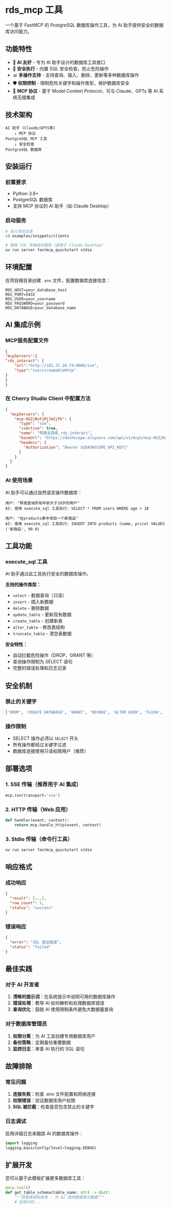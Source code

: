 # rds_mcp 工具

一个基于 FastMCP 的 PostgreSQL 数据库操作工具，为 AI 助手提供安全的数据库访问能力。

## 功能特性

- 🤖 **AI 友好** - 专为 AI 助手设计的数据库工具接口
- 🔐 **安全执行** - 内置 SQL 安全检查，防止危险操作
- 📊 **多操作支持** - 支持查询、插入、删除、更新等多种数据库操作
- 🛡️ **权限控制** - 限制危险关键字和操作类型，保护数据库安全
- 🔌 **MCP 协议** - 基于 Model Context Protocol，可与 Claude、GPTs 等 AI 系统无缝集成

## 技术架构

```
AI 助手 (Claude/GPTS等)
    ↓ MCP 协议
PostgreSQL MCP 工具
    ↓ 安全检查
PostgreSQL 数据库
```

## 安装运行

### 前置要求
- Python 3.8+
- PostgreSQL 数据库
- 支持 MCP 协议的 AI 助手（如 Claude Desktop）

### 启动服务

```bash
# 进入项目目录
cd examples/snippets/clients

# 使用 SSE 传输启动服务（适用于 Claude Desktop）
uv run server fastmcp_quickstart stdio
```

## 环境配置

在项目根目录创建 `.env` 文件，配置数据库连接信息：

```env
RDS_HOST=your_database_host
RDS_PORT=5432
RDS_USER=your_username
RDS_PASSWORD=your_password
RDS_DATABASE=your_database_name
```

## AI 集成示例

### MCP服务配置文件

```json
{
"mcpServers":{
"rds_interact": {
    "url":"http://101.37.26.74:8000/sse",
    "type":"sse/streamableHttp" 
}
}
}
```

### 在 Cherry Studio Client 中配置方法

```json
{
  "mcpServers": {
    "mcp-OGZjNzFjMjJmZjFk": {
      "type": "sse",
      "isActive": true,
      "name": "阿里云百炼_rds_interact",
      "baseUrl": "https://dashscope.aliyuncs.com/api/v1/mcps/mcp-OGZjNzFjMjJmZjFk/sse",
      "headers": {
        "Authorization": "Bearer ${DASHSCOPE_API_KEY}"
      }
    }
  }
}
```

### AI 使用场景

AI 助手可以通过自然语言操作数据库：

```
用户: "帮我查询所有年龄大于18岁的用户"
AI: 使用 execute_sql 工具执行: SELECT * FROM users WHERE age > 18

用户: "在products表中添加一个新商品"
AI: 使用 execute_sql 工具执行: INSERT INTO products (name, price) VALUES ('新商品', 99.9)
```

## 工具功能

### execute_sql 工具

AI 助手通过此工具执行安全的数据库操作。

**支持的操作类型：**
- `select` - 数据查询（只读）
- `insert` - 插入新数据
- `delete` - 删除数据
- `update_table` - 更新现有数据
- `create_table` - 创建新表
- `alter_table` - 修改表结构
- `truncate_table` - 清空表数据

**安全特性：**
- 自动拦截危险操作（DROP、GRANT 等）
- 查询操作限制为 SELECT 语句
- 完整的错误处理和日志记录

## 安全机制

### 禁止的关键字
```python
['DROP', 'CREATE DATABASE', 'GRANT', 'REVOKE', 'ALTER USER', 'FLUSH', 'SHUTDOWN']
```

### 操作限制
- SELECT 操作必须以 `SELECT` 开头
- 所有操作都经过关键字过滤
- 数据库连接使用只读权限用户（推荐）

## 部署选项

### 1. SSE 传输（推荐用于 AI 集成）
```python
mcp.run(transport='sse')
```

### 2. HTTP 传输（Web 应用）
```python
def handler(event, context):
    return mcp.handle_http(event, context)
```

### 3. Stdio 传输（命令行工具）
```bash
uv run server fastmcp_quickstart stdio
```

## 响应格式

### 成功响应
```json
{
  "result": [...],
  "row_count": 5,
  "status": "success"
}
```

### 错误响应
```json
{
  "error": "SQL 语法错误",
  "status": "failed"
}
```

## 最佳实践

### 对于 AI 开发者
1. **清晰的提示词**：在系统提示中说明可用的数据库操作
2. **错误处理**：教导 AI 如何解析和处理数据库错误
3. **查询优化**：鼓励 AI 使用限制条件避免大数据量查询

### 对于数据库管理员
1. **权限分离**：为 AI 工具创建专用数据库用户
2. **备份策略**：定期备份重要数据
3. **监控日志**：审查 AI 执行的 SQL 语句

## 故障排除

### 常见问题
1. **连接失败**：检查 .env 文件配置和网络连接
2. **权限错误**：验证数据库用户权限
3. **SQL 被拦截**：检查是否包含禁止的关键字

### 日志调试
启用详细日志来跟踪 AI 的数据库操作：
```python
import logging
logging.basicConfig(level=logging.DEBUG)
```

## 扩展开发

您可以基于此模板扩展更多数据库工具：

```python
@mcp.tool()
def get_table_schema(table_name: str) -> dict:
    """获取表结构信息 - 为 AI 提供数据库元数据"""
    # 实现代码...
```
